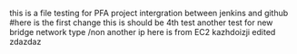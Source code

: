 this is a file testing for PFA project
intergration between jenkins and github
#here is the first change
this is should be 4th test
another test for new bridge network type /non
another ip
here is from EC2
kazhdoizji
edited
zdazdaz
